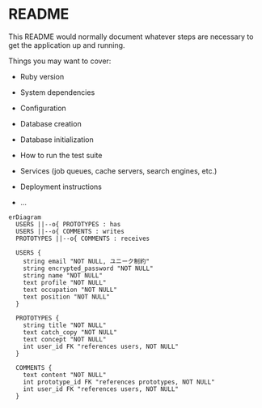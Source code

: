 # README

This README would normally document whatever steps are necessary to get the
application up and running.

Things you may want to cover:

* Ruby version

* System dependencies

* Configuration

* Database creation

* Database initialization

* How to run the test suite

* Services (job queues, cache servers, search engines, etc.)

* Deployment instructions

* ...

```mermaid
erDiagram
  USERS ||--o{ PROTOTYPES : has
  USERS ||--o{ COMMENTS : writes
  PROTOTYPES ||--o{ COMMENTS : receives

  USERS {
    string email "NOT NULL, ユニーク制約"
    string encrypted_password "NOT NULL"
    string name "NOT NULL"
    text profile "NOT NULL"
    text occupation "NOT NULL"
    text position "NOT NULL"
  }

  PROTOTYPES {
    string title "NOT NULL"
    text catch_copy "NOT NULL"
    text concept "NOT NULL"
    int user_id FK "references users, NOT NULL"
  }

  COMMENTS {
    text content "NOT NULL"
    int prototype_id FK "references prototypes, NOT NULL"
    int user_id FK "references users, NOT NULL"
  }

``` 